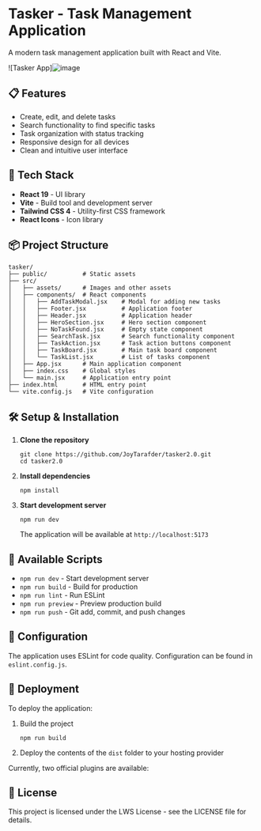 # Tasker - Task Management Application

A modern task management application built with React and Vite.

![Tasker App]![image](https://github.com/user-attachments/assets/c986a647-7067-4391-9d77-c064a89e548d)


## 📋 Features

- Create, edit, and delete tasks
- Search functionality to find specific tasks
- Task organization with status tracking
- Responsive design for all devices
- Clean and intuitive user interface

## 🚀 Tech Stack

- **React 19** - UI library
- **Vite** - Build tool and development server
- **Tailwind CSS 4** - Utility-first CSS framework
- **React Icons** - Icon library

## 📦 Project Structure

```
tasker/
├── public/          # Static assets
├── src/
│   ├── assets/      # Images and other assets
│   ├── components/  # React components
│   │   ├── AddTaskModal.jsx    # Modal for adding new tasks
│   │   ├── Footer.jsx          # Application footer
│   │   ├── Header.jsx          # Application header
│   │   ├── HeroSection.jsx     # Hero section component
│   │   ├── NoTaskFound.jsx     # Empty state component
│   │   ├── SearchTask.jsx      # Search functionality component
│   │   ├── TaskAction.jsx      # Task action buttons component
│   │   ├── TaskBoard.jsx       # Main task board component
│   │   └── TaskList.jsx        # List of tasks component
│   ├── App.jsx      # Main application component
│   ├── index.css    # Global styles
│   └── main.jsx     # Application entry point
├── index.html       # HTML entry point
└── vite.config.js   # Vite configuration
```

## 🛠️ Setup & Installation

1. **Clone the repository**

   ```
   git clone https://github.com/JoyTarafder/tasker2.0.git
   cd tasker2.0
   ```

2. **Install dependencies**

   ```
   npm install
   ```

3. **Start development server**
   ```
   npm run dev
   ```
   The application will be available at `http://localhost:5173`

## 📝 Available Scripts

- `npm run dev` - Start development server
- `npm run build` - Build for production
- `npm run lint` - Run ESLint
- `npm run preview` - Preview production build
- `npm run push` - Git add, commit, and push changes

## 🔧 Configuration

The application uses ESLint for code quality. Configuration can be found in `eslint.config.js`.

## 🚢 Deployment

To deploy the application:

1. Build the project

   ```
   npm run build
   ```

2. Deploy the contents of the `dist` folder to your hosting provider

Currently, two official plugins are available:

## 📄 License

This project is licensed under the LWS License - see the LICENSE file for details.
